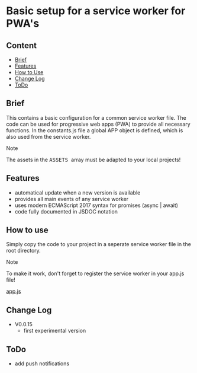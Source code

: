 # Basic setup for a service worker for PWA's


## Content
  * [Brief](#brief)
  * [Features](#features)
  * [How to Use](#how-to-use)
  * [Change Log](#change-log)
  * [ToDo](#todo)


## Brief 
  This contains a basic configuration for a common service worker file. The code can be used for progressive web apps (PWA) to provide all necessary functions.
  In the constants.js file a global APP object is defined, which is also used from the service worker.
  > [!NOTE] 
  > The assets in the <kbd> ASSETS </kbd> array must be adapted to your local projects!


## Features
  * automatical update when a new version is available
  * provides all main events of any service worker
  * uses modern ECMAScript 2017 syntax for promises (async | await)
  * code fully documented in JSDOC notation


## How to use
  Simply copy the code to your project in a seperate service worker file in the root directory.
  > [!NOTE] 
  > To make it work, don't forget to register the service worker in your app.js file!

  [app.js](/js/app.js)
  

## Change Log
  * V0.0.15
    - first experimental version


## ToDo
  * add push notifications